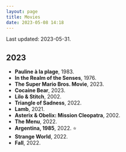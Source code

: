 ```yaml
---
layout: page
title: Movies
date: 2023-05-08 14:18
---
```


Last updated: 2023-05-31.

## 2023

* **Pauline à la plage**, 1983.
* **In the Realm of the Senses**, 1976.
* **The Super Mario Bros. Movie**, 2023.
* **Cocaine Bear**, 2023.
* **Lilo & Stitch**, 2002.
* **Triangle of Sadness**, 2022.
* **Lamb**, 2021.
* **Asterix & Obelix: Mission Cleopatra**, 2002.
* **The Menu**, 2022.
* **Argentina, 1985**, 2022. ⭐️
* **Strange World**, 2022.
* **Fall**, 2022.
